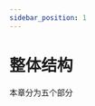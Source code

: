 ```yaml
---
sidebar_position: 1
---
```


# 整体结构

本章分为五个部分

[//]: # (Let's discover **Docusaurus in less than 5 minutes**.)

[//]: # ()
[//]: # (## Getting Started)

[//]: # ()
[//]: # (Get started by **creating a new site**.)

[//]: # ()
[//]: # (Or **try Docusaurus immediately** with **[docusaurus.new]&#40;https://docusaurus.new&#41;**.)

[//]: # ()
[//]: # (### What you'll need)

[//]: # ()
[//]: # (- [Node.js]&#40;https://nodejs.org/en/download/&#41; version 16.14 or above:)

[//]: # (  - When installing Node.js, you are recommended to check all checkboxes related to dependencies.)

[//]: # ()
[//]: # (## Generate a new site)

[//]: # ()
[//]: # (Generate a new Docusaurus site using the **classic template**.)

[//]: # ()
[//]: # (The classic template will automatically be added to your project after you run the command:)

[//]: # ()
[//]: # (```bash)

[//]: # (npm init docusaurus@latest my-website classic)

[//]: # (```)

[//]: # ()
[//]: # (You can type this command into Command Prompt, Powershell, Terminal, or any other integrated terminal of your code editor.)

[//]: # ()
[//]: # (The command also installs all necessary dependencies you need to run Docusaurus.)

[//]: # ()
[//]: # (## Start your site)

[//]: # ()
[//]: # (Run the development server:)

[//]: # ()
[//]: # (```bash)

[//]: # (cd my-website)

[//]: # (npm run start)

[//]: # (```)

[//]: # ()
[//]: # (The `cd` command changes the directory you're working with. In order to work with your newly created Docusaurus site, you'll need to navigate the terminal there.)

[//]: # ()
[//]: # (The `npm run start` command builds your website locally and serves it through a development server, ready for you to view at http://localhost:3000/.)

[//]: # ()
[//]: # (Open `docs/intro.md` &#40;this page&#41; and edit some lines: the site **reloads automatically** and displays your changes.)

